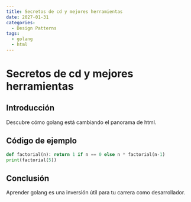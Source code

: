 ```yaml
---
title: Secretos de cd y mejores herramientas
date: 2027-01-31
categories:
  - Design Patterns
tags:
  - golang
  - html
---
```


# Secretos de cd y mejores herramientas

## Introducción

Descubre cómo golang está cambiando el panorama de html.

## Código de ejemplo

```python
def factorial(n): return 1 if n == 0 else n * factorial(n-1)
print(factorial(5))
```

## Conclusión

Aprender golang es una inversión útil para tu carrera como desarrollador.